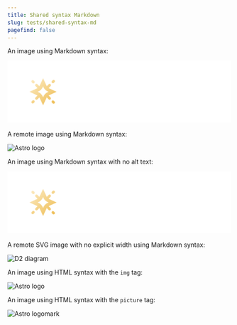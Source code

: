 ```yaml
---
title: Shared syntax Markdown
slug: tests/shared-syntax-md
pagefind: false
---
```


An image using Markdown syntax:

![Starlight logo](../../../assets/tests/starlight-light.png)

A remote image using Markdown syntax:

![Astro logo](https://astro.build/assets/press/astro-logo-light-gradient.png)

An image using Markdown syntax with no alt text:

![](../../../assets/tests/starlight-light.png)

A remote SVG image with no explicit width using Markdown syntax:

![D2 diagram](https://d2.atlas.lucas.tools/?script=KkktLuECBAAA__8%3D&)

An image using HTML syntax with the `img` tag:

<img src="https://astro.build/assets/press/astro-logo-light-gradient.png" alt="Astro logo" />

An image using HTML syntax with the `picture` tag:

<picture>
  <source
    media="(prefers-color-scheme: dark)"
    srcset="https://astro.build/assets/press/astro-icon-light.png"
  />
  <img
    alt="Astro logomark"
    src="https://astro.build/assets/press/astro-icon-dark.png"
  />
</picture>
